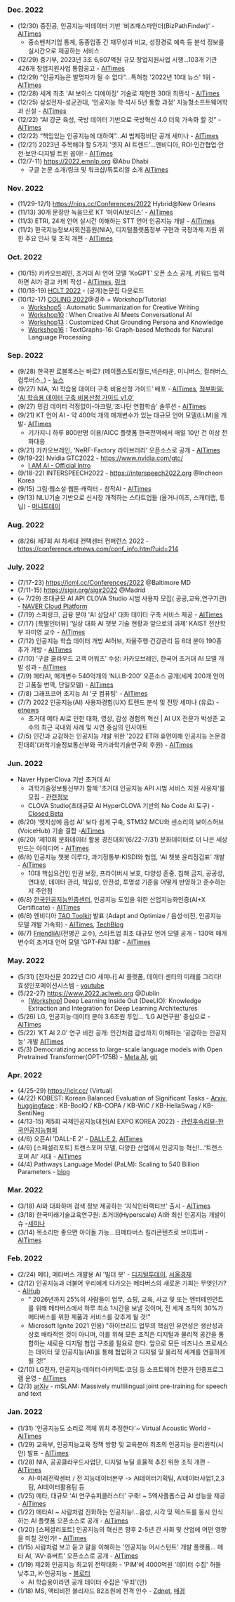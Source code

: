 ### Dec. 2022
* (12/30) 중진공, 인공지능·빅데이터 기반 ‘비즈패스파인더(BizPathFinder)’ - [AITimes](https://www.aitimes.kr/news/articleView.html?idxno=26989)
  - 중소벤처기업 통계, 동종업종 간 재무성과 비교, 성장경로 예측 등 분석 정보를 실시간으로 제공하는 서비스
* (12/29) 중기부, 2023년 3조 6,607억원 규모 창업지원사업 시행...103개 기관 426개 창업지원사업 통합공고 - [AITimes](https://www.aitimes.kr/news/articleView.html?idxno=26977)
* (12/29) "인공지능은 발명자가 될 수 없다"...특허청 '2022년 10대 뉴스' 1위 - [AITimes](https://www.aitimes.kr/news/articleView.html?idxno=26964)
* (12/28) 세계 최초 'AI 보이스 디에이징' 기술로 재현한 30대 최민식 - [AITimes](https://www.aitimes.kr/news/articleView.html?idxno=26958)
* (12/25) 삼성전자-성균관대, '인공지능 학·석사 5년 통합 과정' 지능형소프트웨어학과 신설 - [AITimes](https://www.aitimes.kr/news/articleView.html?idxno=26921)
* (12/22) “AI 강군 육성, 국방 데이터 기반으로 국방혁신 4.0 더욱 가속화 할 것" - [AITimes](https://www.aitimes.kr/news/articleView.html?idxno=26890) 
* (12/22) “책임있는 인공지능에 대하여”…AI 법제정비단 공개 세미나 - [AITimes](https://www.aitimes.kr/news/articleView.html?idxno=26886) 
* (12/21) 2023년 주목해야 할 5가지 '엣지 AI 트렌드'...엔비디아, ROI·인간협업·안전·보안·디지털 트윈 꼽아! - [AITimes](https://www.aitimes.kr/news/articleView.html?idxno=26872) 
* (12/7-11) https://2022.emnlp.org @Abu Dhabi
  - 구글 논문 소개/링크 및 워크샵/튜토리얼 소개 [AITimes](https://www.aitimes.kr/news/articleView.html?idxno=26755)

### Nov. 2022
* (11/29-12/1) https://nips.cc/Conferences/2022 Hybrid@New Orleans
* (11/13) 30개 문장만 녹음으로 KT '마이AI보이스' - [AITimes](https://www.aitimes.kr/news/articleView.html?idxno=26484)
* (11/3) ETRI, 24개 언어 실시간 이해하는 STT 언어 인공지능 개발 - [AITimes](https://www.aitimes.kr/news/articleView.html?idxno=26401)
* (11/2) 한국지능정보사회진흥원(NIA), 디지털플랫폼정부 구현과 국정과제 지원 위한 주요 인사 및 조직 개편 - [AITimes](https://www.aitimes.kr/news/articleView.html?idxno=26396)

### Oct. 2022
* (10/15) 카카오브레인, 초거대 AI 언어 모델 'KoGPT' 오픈 소스 공개, 키워드 입력하면 AI가 광고 카피 작성 - [AITimes](https://www.aitimes.kr/news/articleView.html?idxno=26247), [링크](https://developers.kakao.com/docs/latest/ko/kogpt/common)
* (10/18-19) [HCLT 2022](https://sites.google.com/view/hclt2022) - (공개)논문집 다운로드
* (10/12-17) [COLING 2022](https://coling2022.org/)@경주 + Workshop/Tutorial 
  - [Workshop5](https://creativesumm.github.io/) : Automatic Summarization for Creative Writing 
  - [Workshop10](https://sites.google.com/view/cai-workshop-2022) : When Creative AI Meets Conversational AI
  - [Workshop13](https://sites.google.com/view/persona-knowledge-workshop) : Customized Chat Grounding Persona and Knowledge
  - [Workshop16](https://sites.google.com/view/textgraphs2022) : TextGraphs-16: Graph-based Methods for Natural Language Processing

### Sep. 2022
* (9/28) 한국판 로블록스는 바로? (메이플스토리월드,넥슨타운, 미니버스, 컬러버스, 컴투버스,,) - [뉴스](https://news.mt.co.kr/mtview.php?no=2022092715232456972)
* (9/27) NIA, ‘AI 학습용 데이터 구축 비용산정 가이드’ 배포 - [AITimes](https://www.aitimes.kr/news/articleView.html?idxno=26112), [첨부파일: 'AI 학습용 데이터 구축 비용산정 가이드 v1.0'](https://www.aitimes.kr/news/download.php?subUploadDir=202209/&savefilename=26112_122.pdf&filename=(%EB%B3%B4%EA%B3%A0%EC%84%9C)AI%20%ED%95%99%EC%8A%B5%EC%9A%A9%20%EB%8D%B0%EC%9D%B4%ED%84%B0%20%EA%B5%AC%EC%B6%95%20%EB%B9%84%EC%9A%A9%EC%82%B0%EC%A0%95%20%EA%B0%80%EC%9D%B4%EB%93%9C.pdf&idxno=122)
* (9/27) 민감 데이터 걱정없이-아크릴,‘조나단 연합학습’ 솔루션 - [AITimes](https://www.aitimes.kr/news/articleView.html?idxno=26111)
* (9/21) KT 언어 AI - 약 400억 개의 매개변수가 있는 대규모 언어 모델(LLM)을 개발- [AITimes](https://www.aitimes.kr/news/articleView.html?idxno=26063)
  * 기가지니 하루 800만명 이용/AICC 플랫폼 한국전역에서 매일 10만 건 이상 전화대응
* (9/21) 카카오브레인, ‘NeRF-Factory 라이브러리’ 오픈소스로 공개 - [AITimes](https://www.aitimes.kr/news/articleView.html?idxno=26061)
* (9/19-22) Nvidia GTC2022 - https://www.nvidia.com/gtc/
   - [I AM AI - Official Intro](https://www.youtube.com/watch?v=2e9930RW4Dw&t=12s)
* (9/18-22) INTERSPEECH2022 - https://interspeech2022.org @Incheon Korea
* (9/15) 그림·웹소설·웹툰·캐릭터 - 창작AI - [AITimes](https://www.aitimes.kr/news/articleView.html?idxno=25998)
* (9/13) NLU기술 기반으로 신시장 개척하는 스타트업들 (올거나이즈, 스캐터랩, 튜닙) - [머니투데이](https://news.mt.co.kr/mtview.php?no=2022082215241469558)

### Aug. 2022
* (8/26) 제7회 AI 차세대 컨택센터 컨퍼런스 2022 - https://conference.etnews.com/conf_info.html?uid=214


### July. 2022
* (7/17-23) https://icml.cc/Conferences/2022 @Baltimore MD
* (7/11-15) https://sigir.org/sigir2022 @Madrid 
* (~ 7/29) 초대규모 AI API CLOVA Studio 시범 사용자 모집( 공공,교육,연구기관) - [NAVER Cloud Platform](https://blog.naver.com/n_cloudplatform/222787313512) 
* (7/19) 스피링크, 금융 분야 'AI 상담사' 대화 데이터 구축 서비스 제공 - [AITimes](http://www.aitimes.kr/news/articleView.html?idxno=25576)
* (7/17) [특별인터뷰] ‘일상 대화 AI 챗봇 기술 현황과 앞으로의 과제’ KAIST 전산학부 차미영 교수 - [AITimes](http://www.aitimes.kr/news/articleView.html?idxno=25546)
* (7/12) 인공지능 학습 데이터 개방 AI허브, 자율주행·건강관리 등 6대 분야 190종 추가 개방 - [AITimes](http://www.aitimes.kr/news/articleView.html?idxno=25506)
* (7/10) ‘구글 클라우드 고객 어워즈’ 수상: 카카오브레인, 한국어 초거대 AI 모델 개발 성과 - [AITimes](http://www.aitimes.kr/news/articleView.html?idxno=25482)
* (7/9) 메타AI, 매개변수 540억개의 ‘NLLB-200’ 오픈소스 공개(세계 200개 언어간 고품질 번역, 단일모델) - [AITimes](http://www.aitimes.kr/news/articleView.html?idxno=25475)
* (7/8) 그래프코어 초지능 AI '굿 컴퓨팅' - [AITimes](http://www.aitimes.kr/news/articleView.html?idxno=25469)
* (7/7) 2022 인공지능(AI) 사용자경험(UX) 트렌드 분석 및 전망 세미나 (유료) - [etnews](https://www.etnews.com/20220609000037)
  - 초거대 메타 AI로 인한 대화, 영상, 감성 경험의 혁신 | AI UX 전문가 박성준 교수의 최근 국내외 사례 및 시연 중심의 인사이트 
* (7/5) 인간과 교감하는 인공지능 개발 위한 '2022 ETRI 휴먼이해 인공지능 논문경진대회'(과학기술정보통신부와 국가과학기술연구회 후원) - [AITimes](http://www.aitimes.kr/news/articleView.html?idxno=25431)

### Jun. 2022
* Naver HyperClova 기반 초거대 AI 
  - 과학기술정보통신부가 함께 '초거대 인공지능 API 시범 서비스 지원 사용자'를 모집 - [관련정보](https://business.facebook.com/pg/ClovaAI/posts/)
  - CLOVA Studio(초대규모 AI HyperCLOVA 기반의 No Code AI 도구) - [Closed Beta](https://www.ncloud.com/product/aiService/clovaStudio)
* (6/20) ‘엣지상에 음성 AI’ 보다 쉽게 구축, STM32 MCU와 센소리의 보이스허브(VoiceHub) 기술 결합 -[AITimes](http://www.aitimes.kr/news/articleView.html?idxno=25314)
* (6/20) ‘제10회 문화데이터 활용 경진대회’(6/22-7/31) 문화데이터로 더 나은 세상 만드는 아이디어 - [AITimes](http://www.aitimes.kr/news/articleView.html?idxno=25322)
* (6/8) 인공지능 챗봇 이루다, 과기정통부·KISDI와 협업, ‘AI 챗봇 윤리점검표’ 개발 - [AITimes](http://www.aitimes.kr/news/articleView.html?idxno=25233)
  - 10대 핵심요건인 인권 보장, 프라이버시 보호, 다양성 존중, 침해 금지, 공공성, 연대성, 데이터 관리, 책임성, 안전성, 투명성 기준을 어떻게 반영하고 준수하는지 주안점
* (6/8) [한국인공지능인증센터](https://www.koraia.org), 인공지능 도입을 위한 산업지능화인증(AI+X Certificate) - [AITimes](http://www.aitimes.kr/news/articleView.html?idxno=25229)
* (6/8) 엔비디아 [TAO Toolkit](https://developer.nvidia.com/tao-toolkit-get-started) 발표 (Adapt and Optimize / 음성·비전, 인공지능 모델 개발 가속화) - [AITimes](http://www.aitimes.kr/news/articleView.html?idxno=25232), [TechBlog](https://developer.nvidia.com/ko-kr/blog/%EB%85%B8%ED%8A%B8%EB%B6%81-%EA%B8%B0%EB%B0%98-nvidia-tao-toolkit%EC%9C%BC%EB%A1%9C-%EB%A7%9E%EC%B6%A4%ED%98%95-%EB%8C%80%ED%99%94%ED%98%95-ai-%EB%AA%A8%EB%8D%B8-%EA%B5%AC%EC%B6%95%ED%95%98%EA%B8%B0/)
* (6/7) [FriendliAI](https://friendli.ai/)(전병곤 교수), 스타트업 최초 대규모 언어 모델 공개 - 130억 매개변수의 초거대 언어 모델 'GPT-FAI 13B' - [AITimes](http://www.aitimes.kr/news/articleView.html?idxno=25221)

### May. 2022
* (5/31) [전자신문 2022년 CIO 세미나] AI 플랫폼, 데이터 센터의 미래를 그리다! 효성인포메이션시스템 - [youtube](https://www.youtube.com/watch?v=-yuAXEinr7A)
* (5/22-27) https://www.2022.aclweb.org @Dublin
  + [[Workshop](https://sites.google.com/view/deelio-ws/)] Deep Learning Inside Out (DeeLIO): Knowledge Extraction and Integration for Deep Learning Architectures
* (5/26) LG, 인공지능·데이터 분야 3.6조원 투입... 'LG AI연구원' 중심으로 - [AITimes](http://www.aitimes.kr/news/articleView.html?idxno=25127)
* (5/22) 'KT AI 2.0' 연구 비전 공개: 인간처럼 감성까지 이해하는 '공감하는 인공지능' 개발 [AITimes](http://www.aitimes.kr/news/articleView.html?idxno=25086)
* (5/3) Democratizing access to large-scale language models with  Open Pretrained Transformer(OPT-175B) - [Meta AI](https://ai.facebook.com/blog/democratizing-access-to-large-scale-language-models-with-opt-175b/), [git](https://github.com/facebookresearch/metaseq)

### Apr. 2022
* (4/25-29) https://iclr.cc/ (Virtual)
* (4/22) KOBEST: Korean Balanced Evaluation of Significant Tasks - [Arxiv](https://arxiv.org/pdf/2204.04541.pdf), [huggingface](https://huggingface.co/datasets/skt/kobest_v1) : KB-BoolQ / KB-COPA / KB-WiC / KB-HellaSwag / KB-SentiNeg
* (4/13-15) 제5회 국제인공지능대전(AI EXPO KOREA 2022) - [관련후속리뷰-한국인공지능협회](https://www.koraia.org/default/mp6/mp6_sub9.php?com_board_basic=read_form&sub=09&com_board_idx=277)
* (4/6) 오픈AI 'DALL-E 2' - [DALL·E 2](https://openai.com/dall-e-2/), [AITimes](http://www.aitimes.com/news/articleView.html?idxno=143854)
* (4/6) [스페셜리포트] 트랜스포머 모델, 다양한 산업에서 인공지능 혁신!...'트랜스포머 AI' 시대 - [AITimes](http://www.aitimes.kr/news/articleView.html?idxno=24726)
* (4/4) Pathways Language Model (PaLM): Scaling to 540 Billion Parameters - [blog](https://ai.googleblog.com/2022/04/pathways-language-model-palm-scaling-to.html)

### Mar. 2022
* (3/18) AI와 대화하며 검색 정보 제공하는 '지식인터랙티브' 출시 - [AITimes](http://www.aitimes.com/news/articleView.html?idxno=143525)
* (3/18) 한국미래기술교육연구원: 초거대(Hyperscale) AI와 최신 인공지능 개발이슈 -[세미나](https://kecft.or.kr/shop/item20.php?it_id=1644297122)
* (3/14) 목소리만 좋으면 아이돌 가능…日메타버스 킬러콘텐츠로 브이튜버 - [AITimes](http://www.aitimes.com/news/articleView.html?idxno=143437)

### Feb. 2022
* (2/24) 메타, 메타버스 개발용 AI '빌더 봇' - [디지털투데이](http://www.digitaltoday.co.kr/news/articleView.html?idxno=435317), [서울경제](https://www.sedaily.com/NewsView/2629L3CDD6)
* (2/12) 인공지능과 더불어 우리에게 다가오는 메타버스의 새로운 기회는 무엇인가? - [AIHub](http://www.aitimes.kr/news/articleView.html?idxno=24222)
  - " 2026년까지 25%의 사람들이 업무, 쇼핑, 교육, 사교 및 또는 엔터테인먼트를 위해 메타버스에서 하루 최소 1시간을 보낼 것이며, 전 세계 조직의 30%가 메타버스를 위한 제품과 서비스를 갖추게 될 것!"
  - Microsoft Ignite 2021 인용) "하이브리드 업무의 핵심인 유연성은 생산성과 상호 배타적인 것이 아니며, 이를 위해 모든 조직은 디지털과 물리적 공간을 통합하는 새로운 디지털 협업 구조를 필요로 한다. 앞으로 모든 비즈니스 프로세스는 데이터 및 인공지능(AI)을 통해 협업하고 디지털 및 물리적 세계를 연결하게 될 것!”
* (2/10) LG전자, 인공지능·데이터·아키텍트·코딩 등 소프트웨어 전문가 인증프로그램 운영 - [AITimes](http://www.aitimes.kr/news/articleView.html?idxno=24207)
* (2/3) [arXiv](https://arxiv.org/abs/2202.01374) - mSLAM: Massively multilingual joint pre-training for speech and text

### Jan. 2022
* (1/31) '인공지능도 소리로 객체 위치 추정한다'~ Virtual Acoustic World - [AITimes](http://www.aitimes.kr/news/articleView.html?idxno=24141) 
* (1/29) 교육부, 인공지능교육 정책 방향 및 교육분야 최초의 인공지능 윤리원칙(시안) 발표 - [AITimes](http://www.aitimes.kr/news/articleView.html?idxno=24140)
* (1/28) NIA, 공공클라우드사업단, 디지털 뉴딜 효율적 추진 위한 조직 개편 - [AITimes](http://www.aitimes.kr/news/articleView.html?idxno=24136)
  - AI-미래전략센터 / 전 지능데이터본부 -> AI데이터기획팀, AI데이터사업1,2,3팀, AI데이터활용팀 등 
* (1/25) 메타, 대규모 'AI 연구슈퍼클러스터' 구축! ~ 5엑사플롭스급 AI 성능을 제공 - [AITimes](http://www.aitimes.kr/news/articleView.html?idxno=24094)
* (1/22) 메타AI ~ 사람처럼 진화하는 인공지능!...음성, 시각 및 텍스트를 동시 인식하는 AI 플랫폼 오픈소스로 공개 - [AITimes](http://www.aitimes.kr/news/articleView.html?idxno=24067)
* (1/20) [스페셜리포트] 인공지능의 혁신은 향후 2-5년 간 사회 및 산업에 어떤 영향을 미칠 것인가! - [AITimes](http://www.aitimes.kr/news/articleView.html?idxno=24043)
* (1/15) 사람처럼 보고 듣고 말을 이해하는 '인공지능 어시스턴트' 개발 플랫폼... 메타 AI, 'AV-휴버트' 오픈소스로 공개 - [AITimes](http://www.aitimes.kr/news/articleView.html?idxno=23981)
* (1/19)  제2회 인공지능 최고위 전략대화 - 'PIM'에 4000억원 '데이터 수집' 허들 낮추고, K-인공지능 - [블로터](https://www.bloter.net/newsView/blt202201180077)
  - AI 학습용이라면 공개 데이터 수집은 '무죄'(안)
* (1/18) MS, 액티비전 블리자드 82조원에 전격 인수 - [Zdnet](https://zdnet.co.kr/view/?no=20220118225220), [매경](https://www.mk.co.kr/news/world/view/2022/01/54622/)
